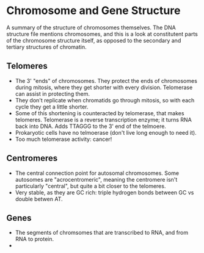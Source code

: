 # Chromosome and Gene Structure
A summary of the structure of chromosomes themselves. The DNA structure file mentions chromosomes, and this is a look at constitutent parts of the chromosome structure itself, as opposed to the secondary and tertiary structures of chromatin.

## Telomeres
- The 3' "ends" of chromosomes. They protect the ends of chromosomes during mitosis, where they get shorter with every division. Telomerase can assist in protecting them.
- They don't replicate when chromatids go through mitosis, so with each cycle they get a little shorter.
- Some of this shortening is counteracted by telomerase, that makes telomeres. Telomerase is a reverse transcription enzyme; it turns RNA back into DNA. Adds TTAGGG to the 3' end of the telmoere.
- Prokaryotic cells have no telmoerase (don't live long enough to need it).
- Too much telomerase activity: cancer!

## Centromeres
- The central connection point for autosomal chromosomes. Some autosomes are "acrocentromeric", meaning the centromere isn't particularly "central", but quite a bit closer to the telomeres.
- Very stable, as they are GC rich: triple hydrogen bonds between GC vs double betwen AT.
  
## Genes
- The segments of chromsomes that are transcribed to RNA, and from RNA to protein.
- 
